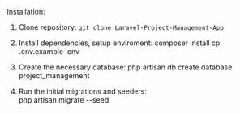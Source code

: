 Installation:

1. Clone repository:
`git clone Laravel-Project-Management-App`

2. Install dependencies, setup enviroment:
composer install
cp .env.example .env

3. Create the necessary database:
php artisan db
create database project_management

4. Run the initial migrations and seeders:  
php artisan migrate --seed